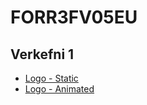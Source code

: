 # FORR3FV05EU

## Verkefni 1
* [Logo - Static](https://github.com/MikaelAndriIngason/FORR3FV05EU/blob/master/Verkefni%201/Logo_static.svg)
* [Logo - Animated](https://github.com/MikaelAndriIngason/FORR3FV05EU/blob/master/Verkefni%201/Logo_animated.svg)
